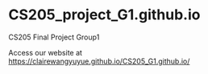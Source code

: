 # CS205_project_G1.github.io
CS205 Final Project Group1


Access our website at  https://clairewangyuyue.github.io/CS205_G1.github.io/ 
